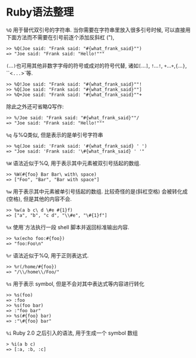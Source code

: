 # Ruby语法整理
`%Q` 用于替代双引号的字符串. 当你需要在字符串里放入很多引号时候, 可以直接用下面方法而不需要在引号前逐个添加反斜杠 (\"), 
```
>> %Q(Joe said: "Frank said: "#{what_frank_said}"")
=> "Joe said: "Frank said: "Hello!"""
```
`(`...`)`也可用其他非数字字母的符号或成对的符号代替, 诸如`[`...`]`, `!`...`!`, `+`...`+`,`{`...`}`, ``<`...`>`等.
```
>> %Q!Joe said: "Frank said: "#{what_frank_said}""!
>> %Q[Joe said: "Frank said: "#{what_frank_said}""]
>> %Q+Joe said: "Frank said: "#{what_frank_said}""+
```
除此之外还可省略Q写作:
```
>> %/Joe said: "Frank said: "#{what_frank_said}""/
=> "Joe said: "Frank said: "Hello!""" 
```
`%q` 与%Q类似, 但是表示的是单引号字符串
```
>> %q(Joe said: 'Frank said: '#{what_frank_said} ' ')
=> "Joe said: 'Frank said: '\#{what_frank_said} ' '"    
```
`%W` 语法近似于%Q, 用于表示其中元素被双引号括起的数组.
```
>> %W(#{foo} Bar Bar\ with\ space)
=> ["Foo", "Bar", "Bar with space"] 
```
`%w` 用于表示其中元素被单引号括起的数组. 比较奇怪的是\(斜杠空格) 会被转化成(空格), 但是其他的内容不会.
```
>> %w(a b c\ d \#e #{1}f)
=> ["a", "b", "c d", "\\#e", "\#{1}f"]
```
`%x` 使用`方法执行一段 shell 脚本并返回标准输出内容.
```
>> %x(echo foo:#{foo})
=> "foo:Foo\n"    
```
`%r` 语法近似于%Q, 用于正则表达式.
```
>> %r(/home/#{foo})
=> "/\\/home\\/Foo/"  
```
`%s` 用于表示 symbol, 但是不会对其中表达式等内容进行转化
```
>> %s(foo)
=> :foo
>> %s(foo bar)
=> :"foo bar"
>> %s(#{foo} bar)
=> :"\#{foo} bar"
```
`%i` Ruby 2.0 之后引入的语法, 用于生成一个 symbol 数组
```
> %i(a b c)
=> [:a, :b, :c] 
```